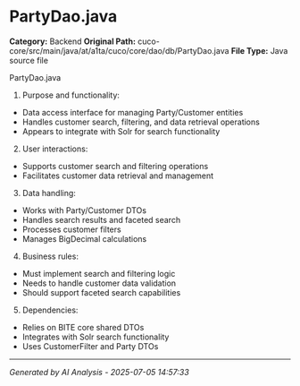 # PartyDao.java

**Category:** Backend
**Original Path:** cuco-core/src/main/java/at/a1ta/cuco/core/dao/db/PartyDao.java
**File Type:** Java source file

PartyDao.java
1. Purpose and functionality:
- Data access interface for managing Party/Customer entities
- Handles customer search, filtering, and data retrieval operations
- Appears to integrate with Solr for search functionality

2. User interactions:
- Supports customer search and filtering operations
- Facilitates customer data retrieval and management

3. Data handling:
- Works with Party/Customer DTOs
- Handles search results and faceted search
- Processes customer filters
- Manages BigDecimal calculations

4. Business rules:
- Must implement search and filtering logic
- Needs to handle customer data validation
- Should support faceted search capabilities

5. Dependencies:
- Relies on BITE core shared DTOs
- Integrates with Solr search functionality
- Uses CustomerFilter and Party DTOs

---
*Generated by AI Analysis - 2025-07-05 14:57:33*
